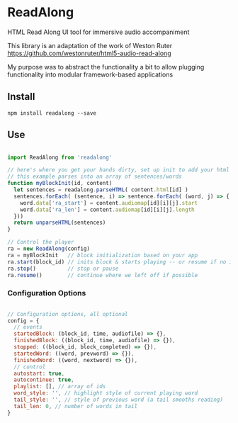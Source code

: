 # ReadAlong

HTML Read Along UI tool for immersive audio accompaniment

This library is an adaptation of the work of Weston Ruter https://github.com/westonruter/html5-audio-read-along

My purpose was to abstract the functionality a bit to allow plugging functionality into modular framework-based applications 

## Install

```npm install readalong --save```

## Use

```javascript

import ReadAlong from 'readalong'

// here's where you get your hands dirty, set up init to add your html blocks 
// this example parses into an array of sentences/words 
function myBlockInit(id, content) 
  let sentences = readalong.parseHTML( content.html[id] ) 
  sentences.forEach( (sentence, i) => sentence.forEach( (word, j) => {
    word.data['ra_start'] = content.audiomap[id][i][j].start
    word.data['ra_len'] = content.audiomap[id][i][j].length 
  }))
  return unparseHTML(sentences)
}

// Control the player
ra = new ReadAlong(config)
ra = myBlockInit   // block initialization based on your app
ra.start(block_id) // inits block & starts playing -- or resume if no id  
ra.stop()          // stop or pause
ra.resume()        // continue where we left off if possible

```

### Configuration Options

```javascript

// Configuration options, all optional
config = { 
  // events
  startedBlock: (block_id, time, audiofile) => {},
  finishedBlock: ((block_id, time, audiofile) => {}),
  stopped: ((block_id, block_completed) => {}),
  startedWord: ((word, prevword) => {}),
  finishedWord: ((word, nextword) => {}),
  // control
  autostart: true,
  autocontinue: true,
  playlist: [], // array of ids
  word_style: '', // highlight style of current playing word
  tail_style: '', // style of previous word (a tail smooths reading)
  tail_len: 0, // number of words in tail 
}

```


